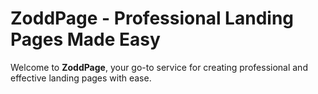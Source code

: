 # ZoddPage - Professional Landing Pages Made Easy

Welcome to **ZoddPage**, your go-to service for creating professional and effective landing pages with ease.
